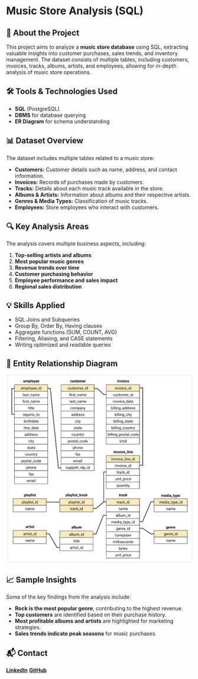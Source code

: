 # Music Store Analysis (SQL)

## 📌 About the Project
This project aims to analyze a **music store database** using SQL, extracting valuable insights into customer purchases, sales trends, and inventory management. The dataset consists of multiple tables, including customers, invoices, tracks, albums, artists, and employees, allowing for in-depth analysis of music store operations.

## 🛠 Tools & Technologies Used
- **SQL** (PostgreSQL)
- **DBMS** for database querying
- **ER Diagram** for schema understanding

## 📊 Dataset Overview
The dataset includes multiple tables related to a music store:
- **Customers:** Customer details such as name, address, and contact information.
- **Invoices:** Records of purchases made by customers.
- **Tracks:** Details about each music track available in the store.
- **Albums & Artists:** Information about albums and their respective artists.
- **Genres & Media Types:** Classification of music tracks.
- **Employees:** Store employees who interact with customers.

## 🔍 Key Analysis Areas
The analysis covers multiple business aspects, including:
1. **Top-selling artists and albums**
2. **Most popular music genres**
3. **Revenue trends over time**
4. **Customer purchasing behavior**
5. **Employee performance and sales impact**
6. **Regional sales distribution**

## 💡 Skills Applied

- SQL Joins and Subqueries  
- Group By, Order By, Having clauses  
- Aggregate functions (SUM, COUNT, AVG)  
- Filtering, Aliasing, and CASE statements  
- Writing optimized and readable queries

## 📌 Entity Relationship Diagram
![Schema Diagram](schema_diagram.png)

## 📈 Sample Insights
Some of the key findings from the analysis include:
- **Rock is the most popular genre**, contributing to the highest revenue.
- **Top customers** are identified based on their purchase history.
- **Most profitable albums and artists** are highlighted for marketing strategies.
- **Sales trends indicate peak seasons** for music purchases.

## 📬 Contact
**[LinkedIn](https://www.linkedin.com/in/ekanshisaxena/)** 
**[GitHub](https://github.com/its-ekanshi/)** 
